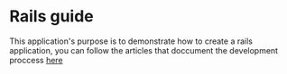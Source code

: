 # Rails guide

This application's purpose is to demonstrate how to create a rails application, you can follow the articles that doccument the development proccess [here](https://dev.to/augusto_queirantes/rails-guide-creating-the-app-part-1-4chb)
